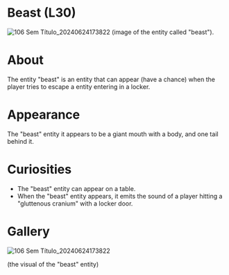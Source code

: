 # Beast (L30)
![106 Sem Título_20240624173822](https://github.com/Redstel/Lunar-rooms-wiki/assets/168801295/ef9ab21f-1bbc-4db4-af50-77957edc74c3)
(image of the entity called "beast").

# About
The entity "beast" is an entity that can appear (have a chance) when the player tries to escape a entity entering in a locker.

# Appearance
The "beast" entity it appears to be a giant mouth with a body, and one tail behind it.

# Curiosities
- The "beast" entity can appear on a table.
- When the "beast" entity appears, it emits the sound of a player hitting a "gluttenous cranium" with a locker door.

# Gallery
![106 Sem Título_20240624173822](https://github.com/Redstel/Lunar-rooms-wiki/assets/168801295/73d5b3ec-8b52-4d45-8f85-ae4484dad89e)

(the visual of the "beast" entity)


